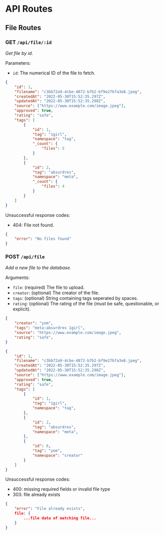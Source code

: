 # API Routes

## File Routes

### GET `/api/file/:id`

_Get file by id._

Parameters:

* `id`: The numerical ID of the file to fetch.

```json title="Successful Reponse (200)"
{
    "id": 1,
    "filename": "c3bb72a9-4cbe-4872-b7b2-bf9e27bfa3e8.jpeg",
    "createdAt": "2022-05-30T15:52:35.297Z",
    "updatedAt": "2022-05-30T15:52:35.298Z",
    "source": ["https://www.example.com/image.jpeg"],
    "approved": true,
    "rating": "safe",
    "tags": [
        {
            "id": 1,
            "tag": "1girl",
            "namespace": "tag",
            "_count": {
                "files": 5
            }
        },
        {
            "id": 2,
            "tag": "absurdres",
            "namespace": "meta",
            "_count": {
                "files": 4
            }
        }
    ]
}
```

Unsuccessful response codes:

* 404: File not found.

```json title="Unsuccessful Response (404)"
{
    "error": "No files found"
}
```

### POST `/api/file`

_Add a new file to the database._

Arguments:

* `file`: (required) The file to upload.
* `creator`: (optional) The creator of the file.
* `tags`:  (optional) String containing tags seperated by spaces.
* `rating`: (optional) The rating of the file (must be safe, questionable, or explicit).

```json title="Example request body"
{
    "creator": "yom",
    "tags": "meta:absurdres 1girl",
    "source": "https://www.example.com/image.jpeg",
    "rating": "safe",
}
```

```json title="Successful Reponse (201)"
{
    "id": 1,
    "filename": "c3bb72a9-4cbe-4872-b7b2-bf9e27bfa3e8.jpeg",
    "createdAt": "2022-05-30T15:52:35.297Z",
    "updatedAt": "2022-05-30T15:52:35.298Z",
    "source": ["https://www.example.com/image.jpeg"],
    "approved": true,
    "rating": "safe",
    "tags": [
        {
            "id": 1,
            "tag": "1girl",
            "namespace": "tag",
        },
        {
            "id": 2,
            "tag": "absurdres",
            "namespace": "meta",
        },
        {
            "id": 6,
            "tag": "yom",
            "namespace": "creator"
        }
    ]
}
```
Unsuccessful response codes:

* 400: missing required fields or invalid file type
* 303: file already exists

```json title="Unsuccessful Response (303)"
{
    "error": "File already exists",
    file: {
        ...file data of matching file...
    }
}
```
